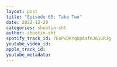 ```yaml
---
layout: post
title: "Episode 65: Take Two"
date: 2022-12-20
categories: shootin-sht
author: shootin-sht
spotify_track_id: 7EoPvDRYqUpAafnJ61GRJg
youtube_video_id: 
apple_track_id: 
youtube_metadata: 
---
```

